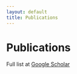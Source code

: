 ```yaml
---
layout: default
title: Publications
---
```


# Publications
Full list at [Google Scholar](https://scholar.google.com/citations?user=doL8ArEAAAAJ&hl=en)